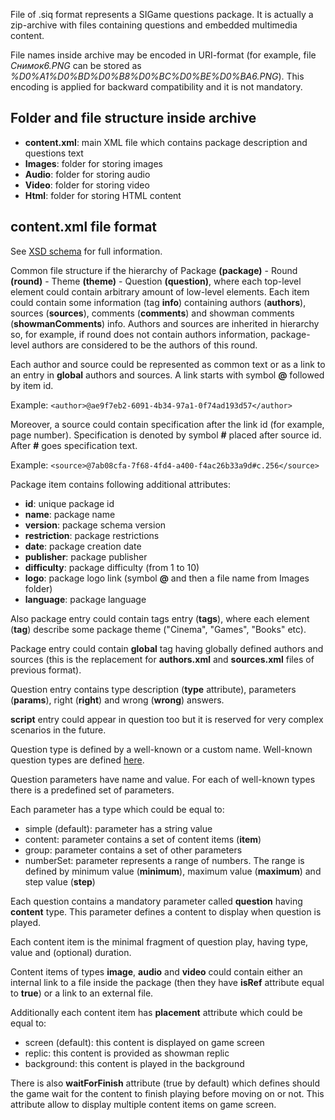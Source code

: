 File of .siq format represents a SIGame questions package. It is actually a zip-archive with files containing questions and embedded multimedia content.

File names inside archive may be encoded in URI-format (for example, file _Снимок6.PNG_ can be stored as _%D0%A1%D0%BD%D0%B8%D0%BC%D0%BE%D0%BA6.PNG_). This encoding is applied for backward compatibility and it is not mandatory.

## Folder and file structure inside archive

* **content.xml**: main XML file which contains package description and questions text
* **Images**: folder for storing images
* **Audio**: folder for storing audio
* **Video**: folder for storing video
* **Html**: folder for storing HTML content

## content.xml file format

See [XSD schema](https://github.com/VladimirKhil/SI/blob/master/assets/siq_5.xsd) for full information.

Common file structure if the hierarchy of Package **(package)** - Round **(round)** - Theme **(theme)** - Question **(question)**, where each top-level element could contain arbitrary amount of low-level elements. Each item could contain some information (tag **info**) containing authors (**authors**), sources (**sources**), comments (**comments**) and showman comments (**showmanComments**) info. Authors and sources are inherited in hierarchy so, for example, if round does not contain authors information, package-level authors are considered to be the authors of this round.

Each author and source could be represented as common text or as a link to an entry in **global** authors and sources. A link starts with symbol **@** followed by item id.

Example: `<author>@ae9f7eb2-6091-4b34-97a1-0f74ad193d57</author>`

Moreover, a source could contain specification after the link id (for example, page number). Specification is denoted by symbol **#** placed after source id. After **#** goes specification text.

Example: `<source>@7ab08cfa-7f68-4fd4-a400-f4ac26b33a9d#с.256</source>`

Package item contains following additional attributes:

* **id**: unique package id
* **name**: package name
* **version**: package schema version
* **restriction**: package restrictions
* **date**: package creation date
* **publisher**: package publisher
* **difficulty**: package difficulty (from 1 to 10)
* **logo**: package logo link (symbol **@** and then a file name from Images folder)
* **language**: package language

Also package entry could contain tags entry (**tags**), where each element (**tag**) describe some package theme ("Cinema", "Games", "Books" etc).

Package entry could contain **global** tag having globally defined authors and sources (this is the replacement for **authors.xml** and **sources.xml** files of previous format).

Question entry contains type description (**type** attribute), parameters (**params**), right (**right**) and wrong (**wrong**) answers.

**script** entry could appear in question too but it is reserved for very complex scenarios in the future.

Question type is defined by a well-known or a custom name. Well-known question types are defined [here](https://github.com/VladimirKhil/SI/wiki/Question-types).

Question parameters have name and value. For each of well-known types there is a predefined set of parameters.

Each parameter has a type which could be equal to:

* simple (default): parameter has a string value
* content: parameter contains a set of content items (**item**)
* group: parameter contains a set of other parameters
* numberSet: parameter represents a range of numbers. The range is defined by minimum value (**minimum**), maximum value (**maximum**) and step value (**step**)

Each question contains a mandatory parameter called **question** having **content** type. This parameter defines a content to display when question is played.

Each content item is the minimal fragment of question play, having type, value and (optional) duration.

Content items of types **image**, **audio** and **video** could contain either an internal link to a file inside the package (then they have **isRef** attribute equal to **true**) or a link to an external file.

Additionally each content item has **placement** attribute which could be equal to:

* screen (default): this content is displayed on game screen
* replic: this content is provided as showman replic
* background: this content is played in the background

There is also **waitForFinish** attribute (true by default) which defines should the game wait for the content to finish playing before moving on or not. This attribute allow to display multiple content items on game screen.